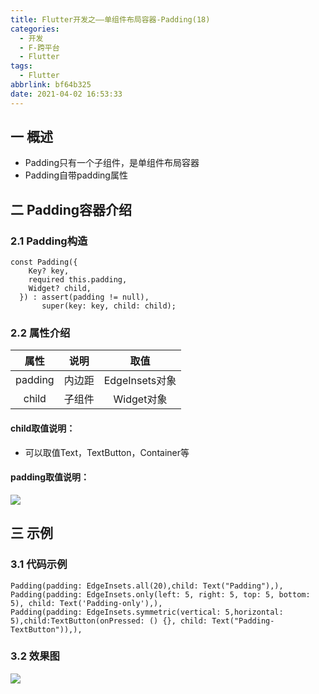 ```yaml
---
title: Flutter开发之——单组件布局容器-Padding(18)
categories:
  - 开发
  - F-跨平台
  - Flutter
tags:
  - Flutter
abbrlink: bf64b325
date: 2021-04-02 16:53:33
---
```

## 一 概述

* Padding只有一个子组件，是单组件布局容器
* Padding自带padding属性

<!--more-->

## 二 Padding容器介绍

### 2.1 Padding构造

```
const Padding({
    Key? key,
    required this.padding,
    Widget? child,
  }) : assert(padding != null),
       super(key: key, child: child);
```

### 2.2 属性介绍

|  属性   |  说明  |      取值      |
| :-----: | :----: | :------------: |
| padding | 内边距 | EdgeInsets对象 |
|  child  | 子组件 |   Widget对象   |

#### child取值说明：

* 可以取值Text，TextButton，Container等

#### padding取值说明：
![][1]


## 三 示例

### 3.1 代码示例

```
Padding(padding: EdgeInsets.all(20),child: Text("Padding"),),
Padding(padding: EdgeInsets.only(left: 5, right: 5, top: 5, bottom: 5), child: Text('Padding-only'),),
Padding(padding: EdgeInsets.symmetric(vertical: 5,horizontal: 5),child:TextButton(onPressed: () {}, child: Text("Padding-TextButton")),),
```

### 3.2 效果图
![][2]


[1]:https://cdn.jsdelivr.net/gh/PGzxc/CDN/blog-flutter/flutter-padding-property-method.png
[2]:https://cdn.jsdelivr.net/gh/PGzxc/CDN/blog-flutter/flutter-padding-sample.png